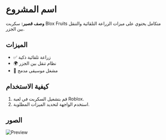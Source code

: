 # اسم المشروع 
   **وصف قصير:** سكربت Blox Fruits متكامل يحتوي على ميزات الزراعة التلقائية والتنقل بين الجزر.

   ## الميزات
   - ✅ زراعة تلقائية ذكية
   - 🌍 نظام تنقل بين الجزر
   - 🎵 مشغل موسيقى مدمج

   ## كيفية الاستخدام
   1. قم بتشغيل السكربت في لعبة Roblox.
   2. استخدم الواجهة لتحديد الميزات المطلوبة.

   ## الصور
   ![Preview](https://via.placeholder.com/600x400?text=BloxFruits+Script)
  

<!---
mohammedrty/mohammedrty is a ✨ special ✨ repository because its `README.md` (this file) appears on your GitHub profile.
You can click the Preview link to take a look at your changes.
--->
